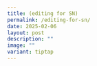 ```yaml
---
title: (editing for SN)
permalink: /editing-for-sn/
date: 2025-02-06
layout: post
description: ""
image: ""
variant: tiptap
---
```

